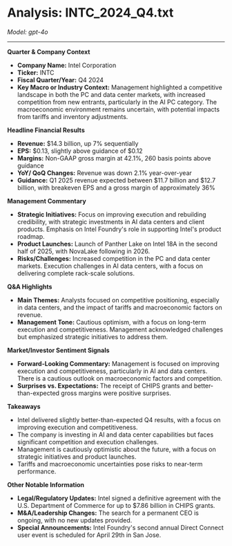 # Analysis: INTC_2024_Q4.txt

*Model: gpt-4o*

---

**Quarter & Company Context**
- **Company Name:** Intel Corporation
- **Ticker:** INTC
- **Fiscal Quarter/Year:** Q4 2024
- **Key Macro or Industry Context:** Management highlighted a competitive landscape in both the PC and data center markets, with increased competition from new entrants, particularly in the AI PC category. The macroeconomic environment remains uncertain, with potential impacts from tariffs and inventory adjustments.

**Headline Financial Results**
- **Revenue:** $14.3 billion, up 7% sequentially
- **EPS:** $0.13, slightly above guidance of $0.12
- **Margins:** Non-GAAP gross margin at 42.1%, 260 basis points above guidance
- **YoY/ QoQ Changes:** Revenue was down 2.1% year-over-year
- **Guidance:** Q1 2025 revenue expected between $11.7 billion and $12.7 billion, with breakeven EPS and a gross margin of approximately 36%

**Management Commentary**
- **Strategic Initiatives:** Focus on improving execution and rebuilding credibility, with strategic investments in AI data centers and client products. Emphasis on Intel Foundry's role in supporting Intel's product roadmap.
- **Product Launches:** Launch of Panther Lake on Intel 18A in the second half of 2025, with NovaLake following in 2026.
- **Risks/Challenges:** Increased competition in the PC and data center markets. Execution challenges in AI data centers, with a focus on delivering complete rack-scale solutions.

**Q&A Highlights**
- **Main Themes:** Analysts focused on competitive positioning, especially in data centers, and the impact of tariffs and macroeconomic factors on revenue.
- **Management Tone:** Cautious optimism, with a focus on long-term execution and competitiveness. Management acknowledged challenges but emphasized strategic initiatives to address them.

**Market/Investor Sentiment Signals**
- **Forward-Looking Commentary:** Management is focused on improving execution and competitiveness, particularly in AI and data centers. There is a cautious outlook on macroeconomic factors and competition.
- **Surprises vs. Expectations:** The receipt of CHIPS grants and better-than-expected gross margins were positive surprises.

**Takeaways**
- Intel delivered slightly better-than-expected Q4 results, with a focus on improving execution and competitiveness.
- The company is investing in AI and data center capabilities but faces significant competition and execution challenges.
- Management is cautiously optimistic about the future, with a focus on strategic initiatives and product launches.
- Tariffs and macroeconomic uncertainties pose risks to near-term performance.

**Other Notable Information**
- **Legal/Regulatory Updates:** Intel signed a definitive agreement with the U.S. Department of Commerce for up to $7.86 billion in CHIPS grants.
- **M&A/Leadership Changes:** The search for a permanent CEO is ongoing, with no new updates provided.
- **Special Announcements:** Intel Foundry's second annual Direct Connect user event is scheduled for April 29th in San Jose.